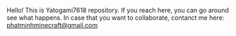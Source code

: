 Hello! 
This is Yatogami7618 repository.
If you reach here, you can go around see what happens.
In case that you want to collaborate, contanct me here: phatminhminecraft@gmail.com
